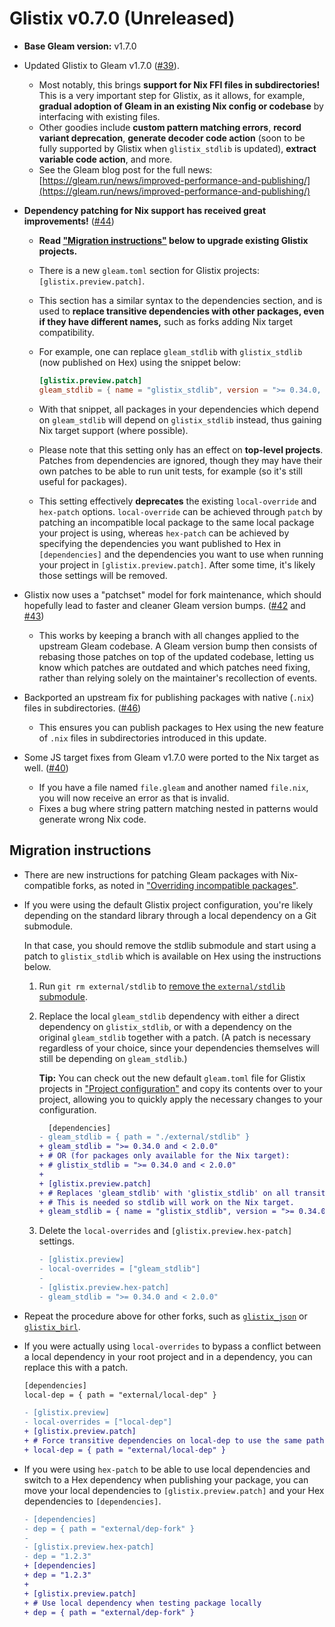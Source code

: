# Glistix v0.7.0 (Unreleased)

- **Base Gleam version:** v1.7.0

- Updated Glistix to Gleam v1.7.0 ([#39](https://github.com/Glistix/glistix/pull/39)).
  - Most notably, this brings **support for Nix FFI files in subdirectories!** This is a very important step for Glistix, as it allows, for example, **gradual adoption of Gleam in an existing Nix config or codebase** by interfacing with existing files.
  - Other goodies include **custom pattern matching errors**, **record variant deprecation**, **generate decoder code action** (soon to be fully supported by Glistix when `glistix_stdlib` is updated), **extract variable code action**, and more.
  - See the Gleam blog post for the full news: [https://gleam.run/news/improved-performance-and-publishing/](https://gleam.run/news/improved-performance-and-publishing/)

- **Dependency patching for Nix support has received great improvements!** ([#44](https://github.com/Glistix/glistix/pull/44))
  - **Read ["Migration instructions"](#migration-instructions) below to upgrade existing Glistix projects.**
  - There is a new `gleam.toml` section for Glistix projects: `[glistix.preview.patch]`.
  - This section has a similar syntax to the dependencies section, and is used to **replace transitive dependencies with other packages, even if they have different names,** such as forks adding Nix target compatibility.
  - For example, one can replace `gleam_stdlib` with `glistix_stdlib` (now published on Hex) using the snippet below:
    ```toml
    [glistix.preview.patch]
    gleam_stdlib = { name = "glistix_stdlib", version = ">= 0.34.0, < 2.0.0" }
    ```

  - With that snippet, all packages in your dependencies which depend on `gleam_stdlib` will depend on `glistix_stdlib` instead, thus gaining Nix target support (where possible).
  - Please note that this setting only has an effect on **top-level projects**. Patches from dependencies are ignored, though they may have their own patches to be able to run unit tests, for example (so it's still useful for packages).
  - This setting effectively **deprecates** the existing `local-override` and `hex-patch` options. `local-override` can be achieved through `patch` by patching an incompatible local package to the same local package your project is using, whereas `hex-patch` can be achieved by specifying the dependencies you want published to Hex in `[dependencies]` and the dependencies you want to use when running your project in `[glistix.preview.patch]`. After some time, it's likely those settings will be removed.

- Glistix now uses a "patchset" model for fork maintenance, which should hopefully lead to faster and cleaner Gleam version bumps. ([#42](https://github.com/Glistix/glistix/issues/42) and [#43](https://github.com/Glistix/glistix/pull/43))
  - This works by keeping a branch with all changes applied to the upstream Gleam codebase. A Gleam version bump then consists of rebasing those patches on top of the updated codebase, letting us know which patches are outdated and which patches need fixing, rather than relying solely on the maintainer's recollection of events.

- Backported an upstream fix for publishing packages with native (`.nix`) files in subdirectories. ([#46](https://github.com/Glistix/glistix/pull/46))
  - This ensures you can publish packages to Hex using the new feature of `.nix` files in subdirectories introduced in this update.

- Some JS target fixes from Gleam v1.7.0 were ported to the Nix target as well. ([#40](https://github.com/Glistix/glistix/pull/40))
  - If you have a file named `file.gleam` and another named `file.nix`, you will now receive an error as that is invalid.
  - Fixes a bug where string pattern matching nested in patterns would generate wrong Nix code.

## Migration instructions

- There are new instructions for patching Gleam packages with Nix-compatible forks, as noted in ["Overriding incompatible packages"](../../recipes/overriding-packages.md).

- If you were using the default Glistix project configuration, you're likely depending on the standard library through a local dependency on a Git submodule.

  In that case, you should remove the stdlib submodule and start using a patch to `glistix_stdlib` which is available on Hex using the instructions below.

  1. Run `git rm external/stdlib` to [remove the `external/stdlib` submodule](https://stackoverflow.com/questions/1260748/how-do-i-remove-a-submodule).
  2. Replace the local `gleam_stdlib` dependency with either a direct dependency on `glistix_stdlib`, or with a dependency on the original `gleam_stdlib` together with a patch. (A patch is necessary regardless of your choice, since your dependencies themselves will still be depending on `gleam_stdlib`.)

      <div class="warning">

      **Tip:** You can check out the new default `gleam.toml` file for Glistix projects in ["Project configuration"](../../using-compiler/project-configuration.md) and copy its contents over to your project, allowing you to quickly apply the necessary changes to your configuration.

      </div>

      ```diff
        [dependencies]
      - gleam_stdlib = { path = "./external/stdlib" }
      + gleam_stdlib = ">= 0.34.0 and < 2.0.0"
      + # OR (for packages only available for the Nix target):
      + # glistix_stdlib = ">= 0.34.0 and < 2.0.0"
      +
      + [glistix.preview.patch]
      + # Replaces 'gleam_stdlib' with 'glistix_stdlib' on all transitive dependencies.
      + # This is needed so stdlib will work on the Nix target.
      + gleam_stdlib = { name = "glistix_stdlib", version = ">= 0.34.0 and < 2.0.0" }
      ```

  3. Delete the `local-overrides` and `[glistix.preview.hex-patch]` settings.

      ```diff
      - [glistix.preview]
      - local-overrides = ["gleam_stdlib"]
      -
      - [glistix.preview.hex-patch]
      - gleam_stdlib = ">= 0.34.0 and < 2.0.0"
      ```

- Repeat the procedure above for other forks, such as [`glistix_json`](https://github.com/glistix/json) or [`glistix_birl`](https://github.com/glistix/birl).

- If you were actually using `local-overrides` to bypass a conflict between a local dependency in your root project and in a dependency, you can replace this with a patch.

  ```diff
  [dependencies]
  local-dep = { path = "external/local-dep" }

  - [glistix.preview]
  - local-overrides = ["local-dep"]
  + [glistix.preview.patch]
  + # Force transitive dependencies on local-dep to use the same path
  + local-dep = { path = "external/local-dep" }
  ```

- If you were using `hex-patch` to be able to use local dependencies and switch to a Hex dependency when publishing your package, you can move your local dependencies to `[glistix.preview.patch]` and your Hex dependencies to `[dependencies]`.

  ```diff
  - [dependencies]
  - dep = { path = "external/dep-fork" }
  -
  - [glistix.preview.hex-patch]
  - dep = "1.2.3"
  + [dependencies]
  + dep = "1.2.3"
  +
  + [glistix.preview.patch]
  + # Use local dependency when testing package locally
  + dep = { path = "external/dep-fork" }
  ```
